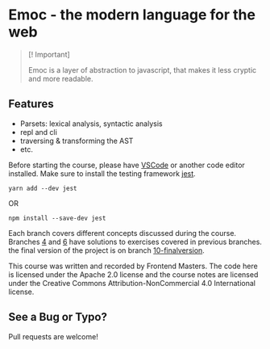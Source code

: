 # Emoc - the modern language for the web

> [! Important]
>
> Emoc is a layer of abstraction to javascript, that makes it less cryptic and more readable.

## Features

- Parsets: lexical analysis, syntactic analysis
- repl and cli
- traversing & transforming the AST
- etc.

Before starting the course, please have [VSCode](https://code.visualstudio.com/) or another code editor installed. Make sure to install the testing framework [jest](https://jestjs.io/docs/en/getting-started).

`yarn add --dev jest`

OR

`npm install --save-dev jest`

Each branch covers different concepts discussed during the course.
Branches [4](https://github.com/stevekinney/dropbear/tree/4-parsing-solutions) and [6](https://github.com/stevekinney/dropbear/tree/6-max-method-in-environment-solution) have solutions to exercises covered in previous branches.
the final version of the project is on branch [10-finalversion](https://github.com/stevekinney/dropbear/tree/10-finalversion).

This course was written and recorded by Frontend Masters. The code here is licensed under the Apache 2.0 license and the course notes are licensed under the Creative Commons Attribution-NonCommercial 4.0 International license.

## See a Bug or Typo?

Pull requests are welcome!
